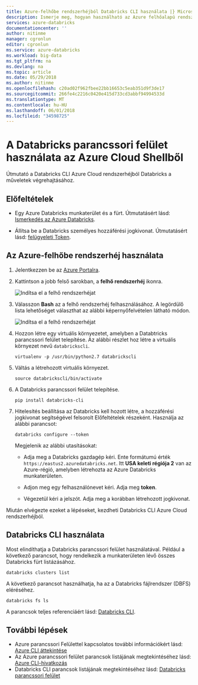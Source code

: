 ```yaml
---
title: Azure-felhőbe rendszerhéjból Databricks CLI használata |} Microsoft Docs
description: Ismerje meg, hogyan használható az Azure felhőalapú rendszerhéjból Databricks CLI.
services: azure-databricks
documentationcenter: ''
author: nitinme
manager: cgronlun
editor: cgronlun
ms.service: azure-databricks
ms.workload: big-data
ms.tgt_pltfrm: na
ms.devlang: na
ms.topic: article
ms.date: 05/29/2018
ms.author: nitinme
ms.openlocfilehash: c20ad02f962fbee22bb16653c5eab351d9f3de17
ms.sourcegitcommit: 266fe4c2216c0420e415d733cd3abbf94994533d
ms.translationtype: MT
ms.contentlocale: hu-HU
ms.lasthandoff: 06/01/2018
ms.locfileid: "34598725"
---
```

# <a name="use-databricks-cli-from-azure-cloud-shell"></a>A Databricks parancssori felület használata az Azure Cloud Shellből

Útmutató a Databricks CLI Azure Cloud rendszerhéjból Databricks a műveletek végrehajtásához.

## <a name="prerequisites"></a>Előfeltételek

* Egy Azure Databricks munkaterület és a fürt. Útmutatásért lásd: [Ismerkedés az Azure Databricks](quickstart-create-databricks-workspace-portal.md). 

* Állítsa be a Databricks személyes hozzáférési jogkivonat. Útmutatásért lásd: [felügyeleti Token](https://docs.azuredatabricks.net/api/latest/authentication.html#token-management).

## <a name="use-the-azure-cloud-shell"></a>Az Azure-felhőbe rendszerhéj használata

1. Jelentkezzen be az [Azure Portalra](https://portal.azure.com).
 
2. Kattintson a jobb felső sarokban, a **felhő rendszerhéj** ikonra.

   ![Indítsa el a felhő rendszerhéjat](./media/databricks-cli-from-azure-cloud-shell/launch-azure-cloud-shell.png "indítsa el az Excelből ODBC")

3. Válasszon **Bash** az a felhő rendszerhéj felhasználásához. A legördülő lista lehetőséget választhat az alábbi képernyőfelvételen látható módon.

   ![Indítsa el a felhő rendszerhéjat](./media/databricks-cli-from-azure-cloud-shell/select-bash-for-shell.png "indítsa el az Excelből ODBC") 

4. Hozzon létre egy virtuális környezetet, amelyben a Databtricks parancssori felület telepítése. Az alábbi részlet hoz létre a virtuális környezet nevű `databrickscli`.

       virtualenv -p /usr/bin/python2.7 databrickscli

5. Váltás a létrehozott virtuális környezet.

       source databrickscli/bin/activate

6. A Databricks parancssori felület telepítése.

       pip install databricks-cli

7. Hitelesítés beállítása az Databricks kell hozott létre, a hozzáférési jogkivonat segítségével felsorolt Előfeltételek részeként. Használja az alábbi parancsot:

       databricks configure --token

    Megjelenik az alábbi utasításokat:

    * Adja meg a Databricks gazdagép kéri. Ente formátumú érték `https://eastus2.azuredatabricks.net`. Itt **USA keleti régiója 2** van az Azure-régió, amelyben létrehozta az Azure Databricks munkaterületen.

    * Adjon meg egy felhasználónevet kéri. Adja meg **token**.

    * Végezetül kéri a jelszót. Adja meg a korábban létrehozott jogkivonat.

Miután elvégezte ezeket a lépéseket, kezdheti Databricks CLI Azure Cloud rendszerhéjból.

## <a name="use-databricks-cli"></a>Databricks CLI használata

Most elindíthatja a Databricks parancssori felület használatával. Például a következő parancsot, hogy rendelkezik a munkaterületen lévő összes Databricks fürt listázásához.

    databricks clusters list

A következő parancsot használhatja, ha az a Databricks fájlrendszer (DBFS) eléréséhez.

    databricks fs ls


A parancsok teljes referenciáért lásd: [Databricks CLI](https://docs.azuredatabricks.net/user-guide/dev-tools/databricks-cli.html).


## <a name="next-steps"></a>További lépések

* Azure parancssori Felülettel kapcsolatos további információkért lásd: [Azure CLI áttekintése](../cloud-shell/overview.md)
* Az Azure parancssori felület parancsok listájának megtekintéséhez lásd: [Azure CLI-hivatkozás](https://docs.microsoft.com/cli/azure/reference-index?view=azure-cli-latest)
* Databricks CLI parancsok listájának megtekintéséhez lásd: [Databricks parancssori felület](https://docs.azuredatabricks.net/user-guide/dev-tools/databricks-cli.html)


